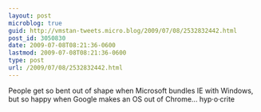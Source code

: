 ```yaml
---
layout: post
microblog: true
guid: http://vmstan-tweets.micro.blog/2009/07/08/2532832442.html
post_id: 3050830
date: 2009-07-08T08:21:36-0600
lastmod: 2009-07-08T08:21:36-0600
type: post
url: /2009/07/08/2532832442.html
---
```

People get so bent out of shape when Microsoft bundles IE with Windows, but so happy when Google makes an OS out of Chrome... hyp·o·crite
